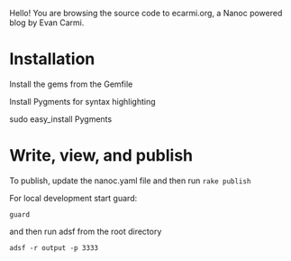 Hello! You are browsing the source code to ecarmi.org, a Nanoc powered blog by Evan Carmi.

# Installation

Install the gems from the Gemfile

Install Pygments for syntax highlighting

   sudo easy_install Pygments

# Write, view, and publish

To publish, update the nanoc.yaml file and then run
  `rake publish`

For local development start guard:

  `guard`

and then run adsf from the root directory

  `adsf -r output -p 3333`
